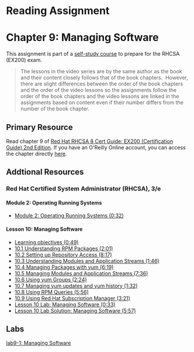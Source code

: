 # Reading Assignment
# Chapter 9: Managing Software
This assignment is part of a [self-study course](../README.md) to prepare for the RHCSA (EX200) exam.</br>

> The lessons in the video series are by the same author as the book and their content closely follows that of the book chapters.  However, there are slight differences between the order of the book chapters and the order of the video lessons so the assignments follow the order of the book chapters and the video lessons are linked in the assignments based on content even if their number differs from the number of the book chapter.
## Primary Resource
Read chapter 9 of [Red Hat RHCSA 8 Cert Guide: EX200 (Certification Guide) 2nd Edition](https://www.amazon.com/Red-RHCSA-Cert-Guide-Certification/dp/0137341628/).  If you have an O'Reilly Online account, you can access the chapter directly [here](https://learning.oreilly.com/library/view/red-hat-rhcsa/9780137341641/ch09.xhtml).
## Addtional Resources

### Red Hat Certified System Administrator (RHCSA), 3/e

#### Module 2: Operating Running Systems
- [Module 2: Operating Running Systems (0:32)](https://learning.oreilly.com/videos/red-hat-certified/9780135656495/9780135656495-RCSA_02_00_00)

#### Lesson 10: Managing Software
- [Learning objectives (0:49)](https://learning.oreilly.com/videos/red-hat-certified/9780135656495/9780135656495-RCSA_02_10_00)
- [10.1 Understanding RPM Packages (2:01)](https://learning.oreilly.com/videos/red-hat-certified/9780135656495/9780135656495-RCSA_02_10_01)
- [10.2 Setting up Repository Access (8:17)](https://learning.oreilly.com/videos/red-hat-certified/9780135656495/9780135656495-RCSA_02_10_02)
- [10.3 Understanding Modules and Application Streams (1:46)](https://learning.oreilly.com/videos/red-hat-certified/9780135656495/9780135656495-RCSA_02_10_03)
- [10.4 Managing Packages with yum (6:19)](https://learning.oreilly.com/videos/red-hat-certified/9780135656495/9780135656495-RCSA_02_10_04)
- [10.5 Managing Modules and Application Streams (7:36)](https://learning.oreilly.com/videos/red-hat-certified/9780135656495/9780135656495-RCSA_02_10_05)
- [10.6 Using yum Groups (2:24)](https://learning.oreilly.com/videos/red-hat-certified/9780135656495/9780135656495-RCSA_02_10_06)
- [10.7 Managing yum updates and yum history (1:32)](https://learning.oreilly.com/videos/red-hat-certified/9780135656495/9780135656495-RCSA_02_10_07)
- [10.8 Using RPM Queries (5:56)](https://learning.oreilly.com/videos/red-hat-certified/9780135656495/9780135656495-RCSA_02_10_08)
- [10.9 Using Red Hat Subscription Manager (3:21)](https://learning.oreilly.com/videos/red-hat-certified/9780135656495/9780135656495-RCSA_02_10_09)
- [Lesson 10 Lab: Managing Software (0:33)](https://learning.oreilly.com/videos/red-hat-certified/9780135656495/9780135656495-RCSA_02_10_10)
- [Lesson 10 Lab Solution: Managing Software (5:57)](https://learning.oreilly.com/videos/red-hat-certified/9780135656495/9780135656495-RCSA_02_10_11)

## Labs
[lab9-1: Managing Software](lab9-1.md)</br>
